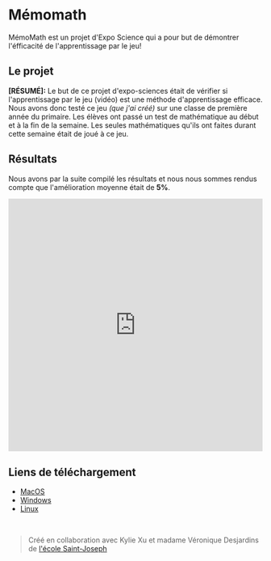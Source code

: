 # Mémomath

MémoMath est un projet d'Expo Science qui a pour but de démontrer l'éfficacité de l'apprentissage par le jeu!

## Le projet

**[RÉSUMÉ]:** Le but de ce projet d'expo-sciences était de vérifier si l'apprentissage par le jeu (vidéo) est une méthode d'apprentissage efficace. Nous avons donc testé ce jeu _(que j'ai créé)_ sur une classe de première année du primaire. Les élèves ont passé un test de mathématique au début et à la fin de la semaine. Les seules mathématiques qu'ils ont faites durant cette semaine était de joué à ce jeu.

## Résultats

Nous avons par la suite compilé les résultats et nous nous sommes rendus compte que l'amélioration moyenne était de **5%**.

<iframe frameborder="0" scrolling="no" src="https://onedrive.live.com/embed?resid=2FD86CE138D151B9%21510&authkey=%21AEv55y52ic3a7D0&em=2&wdAllowInteractivity=False&wdHideGridlines=True&wdHideHeaders=True&wdDownloadButton=True&wdInConfigurator=True" style="width: 100%; height: 500px;"></iframe>

## Liens de téléchargement

- [MacOS](https://developer.cloud.unity3d.com/share/share.html?shareId=Wy-INhssJI)
- [Windows](https://developer.cloud.unity3d.com/share/share.html?shareId=WJF4v1hskL)
- [Linux](https://developer.cloud.unity3d.com/share/share.html?shareId=by3bWCjskL)

<br>

> Créé en collaboration avec Kylie Xu et madame Véronique Desjardins de [l'école Saint-Joseph](http://www.stjoseph.qc.ca/)
